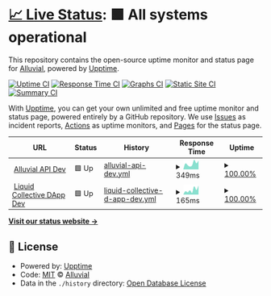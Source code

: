 # [📈 Live Status](https://demo.upptime.js.org): <!--live status--> **🟩 All systems operational**

This repository contains the open-source uptime monitor and status page for [Alluvial](https://alluvial.finance), powered by [Upptime](https://github.com/upptime/upptime).

[![Uptime CI](https://github.com/alluvialfinance/upptime/workflows/Uptime%20CI/badge.svg)](https://github.com/alluvialfinance/upptime/actions?query=workflow%3A%22Uptime+CI%22)
[![Response Time CI](https://github.com/alluvialfinance/upptime/workflows/Response%20Time%20CI/badge.svg)](https://github.com/alluvialfinance/upptime/actions?query=workflow%3A%22Response+Time+CI%22)
[![Graphs CI](https://github.com/alluvialfinance/upptime/workflows/Graphs%20CI/badge.svg)](https://github.com/alluvialfinance/upptime/actions?query=workflow%3A%22Graphs+CI%22)
[![Static Site CI](https://github.com/alluvialfinance/upptime/workflows/Static%20Site%20CI/badge.svg)](https://github.com/alluvialfinance/upptime/actions?query=workflow%3A%22Static+Site+CI%22)
[![Summary CI](https://github.com/alluvialfinance/upptime/workflows/Summary%20CI/badge.svg)](https://github.com/alluvialfinance/upptime/actions?query=workflow%3A%22Summary+CI%22)

With [Upptime](https://upptime.js.org), you can get your own unlimited and free uptime monitor and status page, powered entirely by a GitHub repository. We use [Issues](https://github.com/alluvialfinance/upptime/issues) as incident reports, [Actions](https://github.com/alluvialfinance/upptime/actions) as uptime monitors, and [Pages](https://demo.upptime.js.org) for the status page.

<!--start: status pages-->
<!-- This summary is generated by Upptime (https://github.com/upptime/upptime) -->
<!-- Do not edit this manually, your changes will be overwritten -->
<!-- prettier-ignore -->
| URL | Status | History | Response Time | Uptime |
| --- | ------ | ------- | ------------- | ------ |
| <img alt="" src="https://icons.duckduckgo.com/ip3/api.dev.alluvial.finance.ico" height="13"> [Alluvial API Dev](https://api.dev.alluvial.finance) | 🟩 Up | [alluvial-api-dev.yml](https://github.com/AlluvialFinance/upptime/commits/HEAD/history/alluvial-api-dev.yml) | <details><summary><img alt="Response time graph" src="./graphs/alluvial-api-dev/response-time-week.png" height="20"> 349ms</summary><br><a href="https://demo.upptime.js.org/history/alluvial-api-dev"><img alt="Response time 349" src="https://img.shields.io/endpoint?url=https%3A%2F%2Fraw.githubusercontent.com%2FAlluvialFinance%2Fupptime%2FHEAD%2Fapi%2Falluvial-api-dev%2Fresponse-time.json"></a><br><a href="https://demo.upptime.js.org/history/alluvial-api-dev"><img alt="24-hour response time 349" src="https://img.shields.io/endpoint?url=https%3A%2F%2Fraw.githubusercontent.com%2FAlluvialFinance%2Fupptime%2FHEAD%2Fapi%2Falluvial-api-dev%2Fresponse-time-day.json"></a><br><a href="https://demo.upptime.js.org/history/alluvial-api-dev"><img alt="7-day response time 349" src="https://img.shields.io/endpoint?url=https%3A%2F%2Fraw.githubusercontent.com%2FAlluvialFinance%2Fupptime%2FHEAD%2Fapi%2Falluvial-api-dev%2Fresponse-time-week.json"></a><br><a href="https://demo.upptime.js.org/history/alluvial-api-dev"><img alt="30-day response time 349" src="https://img.shields.io/endpoint?url=https%3A%2F%2Fraw.githubusercontent.com%2FAlluvialFinance%2Fupptime%2FHEAD%2Fapi%2Falluvial-api-dev%2Fresponse-time-month.json"></a><br><a href="https://demo.upptime.js.org/history/alluvial-api-dev"><img alt="1-year response time 349" src="https://img.shields.io/endpoint?url=https%3A%2F%2Fraw.githubusercontent.com%2FAlluvialFinance%2Fupptime%2FHEAD%2Fapi%2Falluvial-api-dev%2Fresponse-time-year.json"></a></details> | <details><summary><a href="https://demo.upptime.js.org/history/alluvial-api-dev">100.00%</a></summary><a href="https://demo.upptime.js.org/history/alluvial-api-dev"><img alt="All-time uptime 100.00%" src="https://img.shields.io/endpoint?url=https%3A%2F%2Fraw.githubusercontent.com%2FAlluvialFinance%2Fupptime%2FHEAD%2Fapi%2Falluvial-api-dev%2Fuptime.json"></a><br><a href="https://demo.upptime.js.org/history/alluvial-api-dev"><img alt="24-hour uptime 100.00%" src="https://img.shields.io/endpoint?url=https%3A%2F%2Fraw.githubusercontent.com%2FAlluvialFinance%2Fupptime%2FHEAD%2Fapi%2Falluvial-api-dev%2Fuptime-day.json"></a><br><a href="https://demo.upptime.js.org/history/alluvial-api-dev"><img alt="7-day uptime 100.00%" src="https://img.shields.io/endpoint?url=https%3A%2F%2Fraw.githubusercontent.com%2FAlluvialFinance%2Fupptime%2FHEAD%2Fapi%2Falluvial-api-dev%2Fuptime-week.json"></a><br><a href="https://demo.upptime.js.org/history/alluvial-api-dev"><img alt="30-day uptime 100.00%" src="https://img.shields.io/endpoint?url=https%3A%2F%2Fraw.githubusercontent.com%2FAlluvialFinance%2Fupptime%2FHEAD%2Fapi%2Falluvial-api-dev%2Fuptime-month.json"></a><br><a href="https://demo.upptime.js.org/history/alluvial-api-dev"><img alt="1-year uptime 100.00%" src="https://img.shields.io/endpoint?url=https%3A%2F%2Fraw.githubusercontent.com%2FAlluvialFinance%2Fupptime%2FHEAD%2Fapi%2Falluvial-api-dev%2Fuptime-year.json"></a></details>
| <img alt="" src="https://icons.duckduckgo.com/ip3/dapp.dev.alluvial.finance.ico" height="13"> [Liquid Collective DApp Dev](https://dapp.dev.alluvial.finance) | 🟩 Up | [liquid-collective-d-app-dev.yml](https://github.com/AlluvialFinance/upptime/commits/HEAD/history/liquid-collective-d-app-dev.yml) | <details><summary><img alt="Response time graph" src="./graphs/liquid-collective-d-app-dev/response-time-week.png" height="20"> 165ms</summary><br><a href="https://demo.upptime.js.org/history/liquid-collective-d-app-dev"><img alt="Response time 165" src="https://img.shields.io/endpoint?url=https%3A%2F%2Fraw.githubusercontent.com%2FAlluvialFinance%2Fupptime%2FHEAD%2Fapi%2Fliquid-collective-d-app-dev%2Fresponse-time.json"></a><br><a href="https://demo.upptime.js.org/history/liquid-collective-d-app-dev"><img alt="24-hour response time 165" src="https://img.shields.io/endpoint?url=https%3A%2F%2Fraw.githubusercontent.com%2FAlluvialFinance%2Fupptime%2FHEAD%2Fapi%2Fliquid-collective-d-app-dev%2Fresponse-time-day.json"></a><br><a href="https://demo.upptime.js.org/history/liquid-collective-d-app-dev"><img alt="7-day response time 165" src="https://img.shields.io/endpoint?url=https%3A%2F%2Fraw.githubusercontent.com%2FAlluvialFinance%2Fupptime%2FHEAD%2Fapi%2Fliquid-collective-d-app-dev%2Fresponse-time-week.json"></a><br><a href="https://demo.upptime.js.org/history/liquid-collective-d-app-dev"><img alt="30-day response time 165" src="https://img.shields.io/endpoint?url=https%3A%2F%2Fraw.githubusercontent.com%2FAlluvialFinance%2Fupptime%2FHEAD%2Fapi%2Fliquid-collective-d-app-dev%2Fresponse-time-month.json"></a><br><a href="https://demo.upptime.js.org/history/liquid-collective-d-app-dev"><img alt="1-year response time 165" src="https://img.shields.io/endpoint?url=https%3A%2F%2Fraw.githubusercontent.com%2FAlluvialFinance%2Fupptime%2FHEAD%2Fapi%2Fliquid-collective-d-app-dev%2Fresponse-time-year.json"></a></details> | <details><summary><a href="https://demo.upptime.js.org/history/liquid-collective-d-app-dev">100.00%</a></summary><a href="https://demo.upptime.js.org/history/liquid-collective-d-app-dev"><img alt="All-time uptime 100.00%" src="https://img.shields.io/endpoint?url=https%3A%2F%2Fraw.githubusercontent.com%2FAlluvialFinance%2Fupptime%2FHEAD%2Fapi%2Fliquid-collective-d-app-dev%2Fuptime.json"></a><br><a href="https://demo.upptime.js.org/history/liquid-collective-d-app-dev"><img alt="24-hour uptime 100.00%" src="https://img.shields.io/endpoint?url=https%3A%2F%2Fraw.githubusercontent.com%2FAlluvialFinance%2Fupptime%2FHEAD%2Fapi%2Fliquid-collective-d-app-dev%2Fuptime-day.json"></a><br><a href="https://demo.upptime.js.org/history/liquid-collective-d-app-dev"><img alt="7-day uptime 100.00%" src="https://img.shields.io/endpoint?url=https%3A%2F%2Fraw.githubusercontent.com%2FAlluvialFinance%2Fupptime%2FHEAD%2Fapi%2Fliquid-collective-d-app-dev%2Fuptime-week.json"></a><br><a href="https://demo.upptime.js.org/history/liquid-collective-d-app-dev"><img alt="30-day uptime 100.00%" src="https://img.shields.io/endpoint?url=https%3A%2F%2Fraw.githubusercontent.com%2FAlluvialFinance%2Fupptime%2FHEAD%2Fapi%2Fliquid-collective-d-app-dev%2Fuptime-month.json"></a><br><a href="https://demo.upptime.js.org/history/liquid-collective-d-app-dev"><img alt="1-year uptime 100.00%" src="https://img.shields.io/endpoint?url=https%3A%2F%2Fraw.githubusercontent.com%2FAlluvialFinance%2Fupptime%2FHEAD%2Fapi%2Fliquid-collective-d-app-dev%2Fuptime-year.json"></a></details>

<!--end: status pages-->

[**Visit our status website →**](https://demo.upptime.js.org)

## 📄 License

- Powered by: [Upptime](https://github.com/upptime/upptime)
- Code: [MIT](./LICENSE) © [Alluvial](https://alluvial.finance)
- Data in the `./history` directory: [Open Database License](https://opendatacommons.org/licenses/odbl/1-0/)
